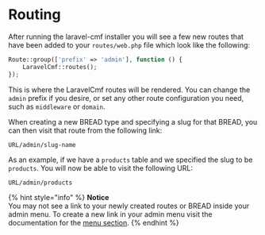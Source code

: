 # Routing

After running the laravel-cmf installer you will see a few new routes that have been added to your `routes/web.php` file which look like the following:

```php
Route::group(['prefix' => 'admin'], function () {
    LaravelCmf::routes();
});
```

This is where the LaravelCmf routes will be rendered. You can change the `admin` prefix if you desire, or set any other route configuration you need, such as `middleware` or `domain`.

When creating a new BREAD type and specifying a slug for that BREAD, you can then visit that route from the following link:

```text
URL/admin/slug-name
```

As an example, if we have a `products` table and we specified the slug to be `products`. You will now be able to visit the following URL:

```text
URL/admin/products
```

{% hint style="info" %}
**Notice**  
You may not see a link to your newly created routes or BREAD inside your admin menu. To create a new link in your admin menu visit the documentation for the [menu section](menus-and-menu-builder.md).
{% endhint %}

